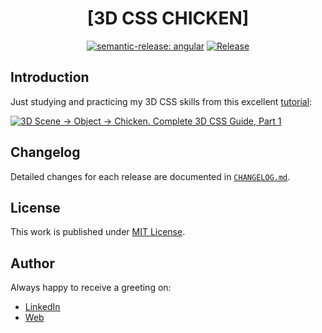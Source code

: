 <div align=center>

# [3D CSS CHICKEN]

[![semantic-release: angular](https://img.shields.io/badge/semantic--release-angular-e10079?logo=semantic-release)](https://github.com/semantic-release/semantic-release)
[![Release](https://github.com/d3p1/3d-css-cubic-chicken/actions/workflows/release.yml/badge.svg)](https://github.com/d3p1/3d-css-cubic-chicken/actions/workflows/release.yml)

</div>

## Introduction

Just studying and practicing my 3D CSS skills from this excellent [tutorial](https://www.youtube.com/watch?v=dgEHpkm0xTI):

[![3D Scene → Object → Chicken. Complete 3D CSS Guide, Part 1](https://img.youtube.com/vi/dgEHpkm0xTI/maxresdefault.jpg)](https://www.youtube.com/watch?v=dgEHpkm0xTI)

## Changelog

Detailed changes for each release are documented in [`CHANGELOG.md`](./CHANGELOG.md).

## License

This work is published under [MIT License](./LICENSE).

## Author

Always happy to receive a greeting on:

- [LinkedIn](https://www.linkedin.com/in/cristian-marcelo-de-picciotto/)
- [Web](https://d3p1.dev/)